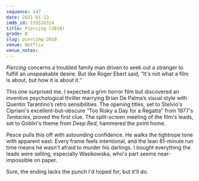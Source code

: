 ```yaml
---
sequence: 147
date: 2021-01-13
imdb_id: tt6516314
title: Piercing (2018)
grade: B
slug: piercing-2018
venue: Netflix
venue_notes:
---
```


_Piercing_ concerns a troubled family man driven to seek out a stranger to fulfill an unspeakable desire. But like Roger Ebert said, “It's not what a film is about, but how it is about it.”

<!-- end -->

This one surprised me. I expected a grim horror film but discovered an inventive psychological thriller marrying Brian De Palma’s visual style with Quentin Tarantino’s retro sensibilities. The opening titles, set to Stelvio's Cipriani's excellent-but-obscure “Too Risky a Day for a Regatta” from 1977's <span data-imdb-id="tt0076809">_Tentacles_</span>, proved the first clue. The split-screen meeting of the film's leads, set to Goblin's theme from <span data-imdb-id="tt0073582">_Deep Red_</span>, hammered the point home.

Pesce pulls this off with astounding confidence. He walks the tightrope tone with apparent east. Every frame feels intentional, and the lean 81-minute run time means he wasn't afraid to murder his darlings. I bought everything the leads were selling, especially Wasikowska, who's part seems near-impossible on paper.

Sure, the ending lacks the punch I'd hoped for, but it'll do.
